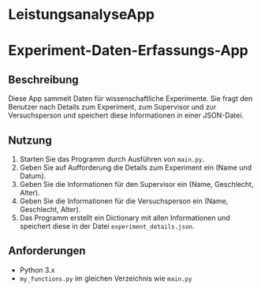 # LeistungsanalyseApp
# Experiment-Daten-Erfassungs-App

## Beschreibung
Diese App sammelt Daten für wissenschaftliche Experimente. Sie fragt den Benutzer nach Details zum Experiment, zum Supervisor und zur Versuchsperson und speichert diese Informationen in einer JSON-Datei.

## Nutzung
1. Starten Sie das Programm durch Ausführen von `main.py`.
2. Geben Sie auf Aufforderung die Details zum Experiment ein (Name und Datum).
3. Geben Sie die Informationen für den Supervisor ein (Name, Geschlecht, Alter).
4. Geben Sie die Informationen für die Versuchsperson ein (Name, Geschlecht, Alter).
5. Das Programm erstellt ein Dictionary mit allen Informationen und speichert diese in der Datei `experiment_details.json`.

## Anforderungen
- Python 3.x
- `my_functions.py` im gleichen Verzeichnis wie `main.py`
